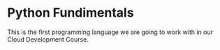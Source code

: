 # Python Fundimentals

This is the first programming language we are going to work with in our Cloud Development Course. 
